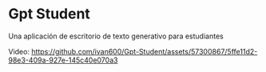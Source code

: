 # Gpt Student
 Una aplicación de escritorio de texto generativo para estudiantes

 Video:
https://github.com/ivan600/Gpt-Student/assets/57300867/5ffe11d2-98e3-409a-927e-145c40e070a3









